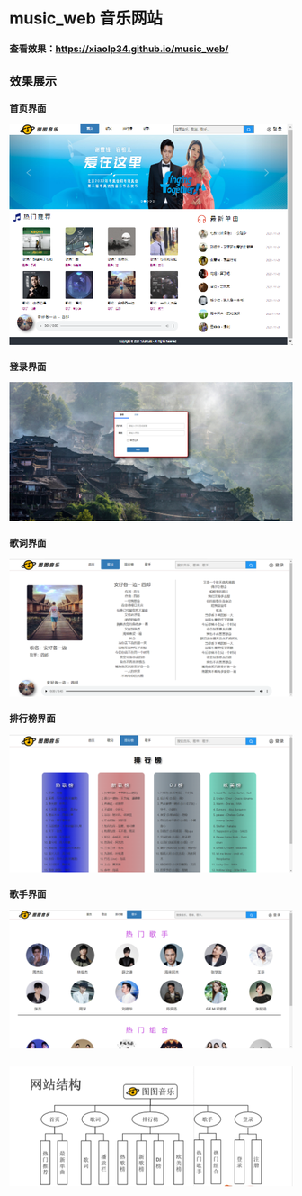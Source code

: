 # music_web 音乐网站
### 查看效果：https://xiaolp34.github.io/music_web/
## 效果展示
### 首页界面
![](./img_web/sy.png )

### 登录界面
![](./img_web/dl.png )

### 歌词界面
![](./img_web/gc.png )

### 排行榜界面
![](./img_web/phb.png )

### 歌手界面
![](./img_web/gs.png )

##
![](./img_web/jg.png )
